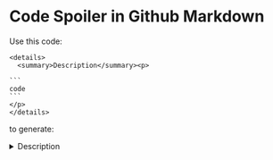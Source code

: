 # Code Spoiler in Github Markdown

Use this code:

````
<details>
  <summary>Description</summary><p>
  
```
code
```
</p>
</details>
````

to generate:

<details>
  <summary>Description</summary><p>
  
```
code
```
</p>
</details>
